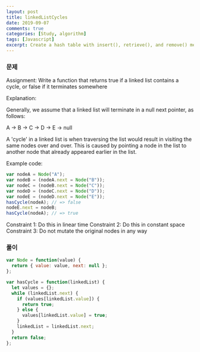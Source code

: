 ```yaml
---
layout: post
title: linkedListCycles
date: 2019-09-07
comments: true
categories: [Study, algorithm]
tags: [Javascript]
excerpt: Create a hash table with insert(), retrieve(), and remove() methods. Be sure to handle hashing collisions correctly.
---
```


### 문제

Assignment: Write a function that returns true if a linked list contains a cycle, or false if it terminates somewhere

Explanation:

Generally, we assume that a linked list will terminate in a null next pointer, as follows:

A -> B -> C -> D -> E -> null

A 'cycle' in a linked list is when traversing the list would result in visiting the same nodes over and over. This is caused by pointing a node in the list to another node that already appeared earlier in the list.

Example code:

```javascript
var nodeA = Node("A");
var nodeB = (nodeA.next = Node("B"));
var nodeC = (nodeB.next = Node("C"));
var nodeD = (nodeC.next = Node("D"));
var nodeE = (nodeD.next = Node("E"));
hasCycle(nodeA); // => false
nodeE.next = nodeB;
hasCycle(nodeA); // => true
```

Constraint 1: Do this in linear time
Constraint 2: Do this in constant space
Constraint 3: Do not mutate the original nodes in any way

### 풀이

```javascript
var Node = function(value) {
  return { value: value, next: null };
};

var hasCycle = function(linkedList) {
  let values = {};
  while (linkedList.next) {
    if (values[linkedList.value]) {
      return true;
    } else {
      values[linkedList.value] = true;
    }
    linkedList = linkedList.next;
  }
  return false;
};
```
